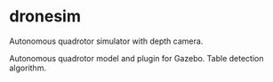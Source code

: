 # dronesim
Autonomous quadrotor simulator with depth camera.

Autonomous quadrotor model and plugin for Gazebo. Table detection algorithm.